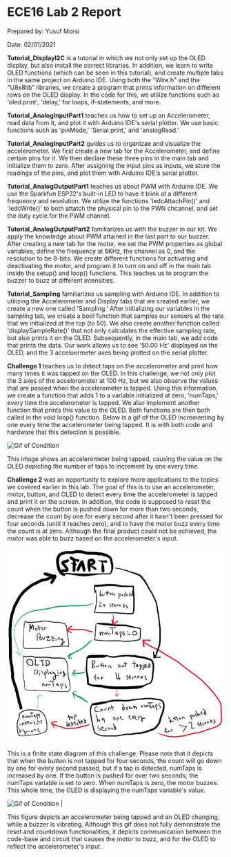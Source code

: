 # ECE16 Lab 2 Report
Prepared by: Yusuf Morsi

Date: 02/01/2021

**Tutorial_DisplayI2C** is a tutorial in which we not only set up the OLED display,
but also install the correct libraries. In addition, we learn to write OLED functions
(which can be seen in this tutorial), and create multiple tabs in the same project
on Arduino IDE. Using both the "Wire.h" and the "U8x8lib" libraries, we create a 
program that prints information on different rows on the OLED display. In the code
for this, we utilize functions such as 'oled.print', 'delay,' for loops, 
if-statements, and more.

**Tutorial_AnalogInputPart1** teaches us how to set up an Accelerometer, read data from
it, and plot it with Arduino IDE's serial plotter. We use basic functions such as 'pinMode,' 'Serial.print,' and 'analogRead.'

**Tutorial_AnalogInputPart2** guides us to organizae and visualize the accelerometer. 
We first create a new tab for the Accelerometer, and define certain pins for it.
We then declare these three pins in the main tab and initialize them to zero.
After assigning the input pins as inputs, we store the readings of the pins, and 
plot them with Arduino IDE's serial plotter.

**Tutorial_AnalogOutputPart1** teaches us about PWM with Arduino IDE. We use the Sparkfun
ESP32's built-in LED to have it blink at a different frequency and resolution. We utilize
the functions 'ledcAttachPin()' and 'ledcWrite()' to both attatch the physical pin to the 
PWN chcannel, and set the duty cycle for the PWM channel. 

**Tutorial_AnalogOutputPart2** familiarizes us with the buzzer in our kit. We apply the
knowledge about PWM attained in the last part to our buzzer. After creating a new tab for
the motor, we set the PWM properties as global variables, define the frequency at 5KHz, the
channel as 0, and the resolution to be 8-bits. We create different functions for activating
and deactivating the motor, and program it to turn on and off in the main tab inside the
setup() and loop() functions. This teaches us to program the buzzer to buzz at different
intensities.

**Tutorial_Sampling** familiarizes us sampling with Arduino IDE. In addition to utilizing
the Accelerometer and Display tabs that we created earlier, we create a new one called
'Sampling.' After initializing our variables in the sampling tab, we create a bool function
that samples our sensors at the rate that we initialized at the top (to 50). We also create
another function called 'displaySampleRate()' that not only calculates the effective sampling
rate, but also prints it on the OLED. Subsequently, in the main tab, we add code that prints
the data. Our work allows us to see '50.00 Hz' displayed on the OLED, and the 3 acceloermeter
axes being plotted on the serial plotter.

**Challenge 1** teaches us to detect taps on the accelerometer and print how many times it
was tapped on the OLED. In this challenge, we not only plot the 3 axes of the accelerometer 
at 100 Hz, but we also observe the values that are passed when the accelerometer is tapped.
Using this information, we create a function that adds 1 to a variable initialized at zero, 
'numTaps,' every time the accelerometer is tapped. We also implement another function that
prints this value to the OLED. Both functions are then both called in the void loop() function.
Below is a gif of the OLED incrementing by one every time the accelerometer being tapped.
It is with both code and hardware that this detection is possible.

![Gif of Condition](Fig/c1.gif)

This image shows an accelerometer being tapped, causing the value on the OLED depicting the number of taps to increment by one every time.


**Challenge 2** was an opportunity to explore more applications to the topics we covered earlier in this lab. The goal of this is to use an accelerometer, motor, button, and OLED to detect every time the accelerometer is tapped and print it on the screen. In addition, the code is supposed to reset the count when the button is pushed down for more than two seconds, decrease the count by one for every second after it hasn't been pressed for four seconds (until it reaches zero), and to have the motor buzz every time the count is at zero. Although the final product could not be achieved, the motor was able to buzz based on the accelerometer's input.

 ![Jpg of Condition](Fig/c2_fsm.jpg) 

This is a finite state diagram of this challenge. Please note that it depicts that when the button is not tapped for four seconds, the count will go down by one for every second passed, but if a tap is detected, numTaps is increased by one. If the button is pushed for over two seconds, the numTaps variable is set to zero. When numTaps is zero, the motor buzzes. This whole time, the OLED is displaying the numTaps variable's value.

 ![Gif of Condition](Fig/c2.gif) |

This figure depicts an accelerometer being tapped and an OLED changing, while a buzzer is vibrating. Although this gif does not fully demonstrate the reset and countdown functionalities, it depicts communication between the code-base and circuit that causes the motor to buzz, and for the OLED to reflect the accelerometer's input.